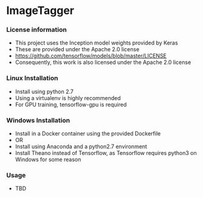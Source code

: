 <h1>ImageTagger</h1>

<h3>License information</h3>

* This project uses the Inception model weights provided by Keras
* These are provided under the Apache 2.0 license
* https://github.com/tensorflow/models/blob/master/LICENSE
* Consequently, this work is also licensed under the Apache 2.0 license

<h3>Linux Installation</h3>

* Install using python 2.7
* Using a virtualenv is highly recommended
* For GPU training, tensorflow-gpu is required

<h3>Windows Installation</h3>

* Install in a Docker container using the provided Dockerfile
* OR
* Install using Anaconda and a python2.7 environment
* Install Theano instead of Tensorflow, as Tensorflow requires python3 on Windows for some reason

<h3>Usage</h3>

* TBD
